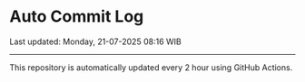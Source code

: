 # Auto Commit Log

Last updated: Monday, 21-07-2025 08:16 WIB

---

This repository is automatically updated every 2 hour using GitHub Actions.
